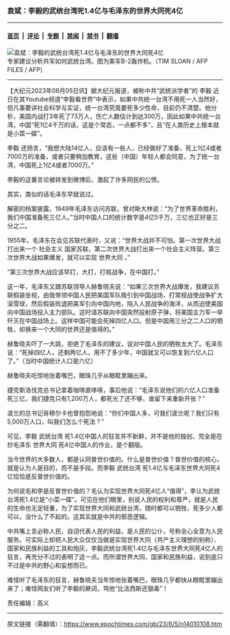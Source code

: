 ### 袁斌：李毅的武统台湾死1.4亿与毛泽东的世界大同死4亿

---

#### [首页](../../../..?n14010108) &nbsp;|&nbsp; [评论](../../../../../epoch-comment?n14010108) &nbsp;|&nbsp; [专题](../../../../../epoch-special?n14010108) &nbsp;|&nbsp; [禁闻](../../../../../epoch-news?n14010108) &nbsp;|&nbsp; [禁书](../../../../../books?n14010108) &nbsp;|&nbsp; [翻墙](https://github.com/gfw-breaker/nogfw/blob/master/README.md?n14010108)


<div><img alt="袁斌：李毅的武统台湾死1.4亿与毛泽东的世界大同死4亿" class="attachment-djy_600_400 size-djy_600_400 wp-post-image" src="https://i.epochtimes.com/assets/uploads/2022/01/id13508432-537499-600x400.jpg"/>
<div class="caption">
 专家建议分析共军如何武统台湾。图为美军B-2轰炸机。（TIM SLOAN / AFP FILES / AFP）
</div></div><hr/><div class="post_content" id="artbody" itemprop="articleBody">
 <!-- article content begin -->
 <p>
  【大纪元2023年06月05日讯】据大纪元报道，被称中共“武统派学者”的
  <ok href="https://www.epochtimes.com/gb/tag/%E6%9D%8E%E6%AF%85.html">
   李毅
  </ok>
  近日在其Youtube频道“李毅看世界”中表示，如果中共统一台湾不用死一人当然好，但凡事要讲社会科学与实证，统一台湾究竟要死多少性命，目前仍不清楚。他分析，美国内战打3年死了73万人，伤亡人数估计到达300万，因此如果中共统一台湾，中国“死1亿4千万的话，这是个常态，一点都不多”，且“在人类历史上根本就是小菜一碟”。
 </p>
 <p>
  <ok href="https://www.epochtimes.com/gb/tag/%E6%9D%8E%E6%AF%85.html">
   李毅
  </ok>
  还扬言，“我想大陆14亿人，应该有一些人，已经做好了准备，死上1亿4或者7000万的准备，或者只要稍加教育，这些（中国）年轻人都会同意，为了统一台湾，中国死上1亿4或者7000万。”
 </p>
 <p>
  李毅的这番言论被转发到微博后，激起了许多网民的公愤。
 </p>
 <p>
  其实，类似的话毛泽东早就说过。
 </p>
 <p>
  解密的档案披露，1949年毛泽东访问苏联，曾对斯大林说：“为了世界革命胜利，我们中国准备死三亿人。”当时中国人口的统计数字是4亿5千万，三亿也正好是三分之二。
 </p>
 <p>
  1955年，毛泽东在会见苏联代表时，又说：“世界大战并不可怕。第一次世界大战打出来一个
  <ok href="https://www.epochtimes.com/gb/tag/%E7%A4%BE%E4%BC%9A%E4%B8%BB%E4%B9%89.html">
   社会主义
  </ok>
  国家苏联，第二次世界大战打出来一个社会主义阵营。第三次世界大战如果爆发，就可以实现
  <ok href="https://www.epochtimes.com/gb/tag/%E4%B8%96%E7%95%8C%E5%A4%A7%E5%90%8C.html">
   世界大同
  </ok>
  。”
 </p>
 <p>
  “第三次世界大战应该早打，大打，打核战争，在中国打。”
 </p>
 <p>
  这一年，毛泽东又跟苏联领导人赫鲁晓夫说：“如果三次世界大战爆发，我建议苏联假装坐视，由我带领中国人民把美国军队吸引到中国战场，打常规战使战争扩大滚雪球，然后假装败退把美军引向中国内地，陷入人民战争的海洋，从而迫使美国向中国战场投入主力部队。这时请苏联向中国突然投射原子弹，将美国主力军一举歼灭在中国战场上。这样中国可能会死掉四亿人口。但是中国用三分之二人口的牺牲，却换来一个大同的世界还是值得的。”
 </p>
 <p>
  赫鲁晓夫吓了一大跳，拒绝了毛泽东的建议，说对中国人民的牺牲太大了。毛泽东说：“死掉四亿人，还剩两亿人，用不了多少年，中国就又可以恢复到六亿人口了。”（当时中国统计人口是六亿）
 </p>
 <p>
  赫鲁晓夫吃惊地张着嘴巴，眼珠几乎从眼眶里蹦出来。
 </p>
 <p>
  捷克斯洛伐克总书记拿着咖啡直哆嗦，事后他说：“毛泽东说他们的六亿人口准备死三亿，我们捷克只有1,200万人，都死光了还不够，谁留下来重新开张？”
 </p>
 <p>
  波兰的总书记哥穆尔卡也曾抱怨地说：“你们中国人多，可我们波兰呢？我们只有5,000万人口，叫我们怎么个死法？”
 </p>
 <p>
  可见，李毅
  <ok href="https://www.epochtimes.com/gb/tag/%E6%AD%A6%E7%BB%9F%E5%8F%B0%E6%B9%BE.html">
   武统台湾
  </ok>
  死1.4亿中国人的狂言并不新鲜，并不是他的独创，完全是在抄毛泽东
  <ok href="https://www.epochtimes.com/gb/tag/%E4%B8%96%E7%95%8C%E5%A4%A7%E5%90%8C.html">
   世界大同
  </ok>
  死4亿中国人的作业，是个翻版。
 </p>
 <p>
  当今世界的大多数人，都是认同普世价值的。什么是普世价值？普世价值的核心，就是认为人是目的，而不是手段。而李毅
  <ok href="https://www.epochtimes.com/gb/tag/%E6%AD%A6%E7%BB%9F%E5%8F%B0%E6%B9%BE.html">
   武统台湾
  </ok>
  死1.4亿与毛泽东世界大同死4亿恰恰是反普世价值的。
 </p>
 <p>
  为何说毛和李是反普世价值的？毛认为实现世界大同死4亿人“值得”，李认为武统台湾死1.4亿是“小菜一碟”。可见在他们眼里，别说人民的权利和尊严，就是人民的生命也无足轻重，为了实现世界大同和武统台湾，随时都可以牺牲，死多少人都可以，没什么了不起的。这其实就是中共的邪恶逻辑。
 </p>
 <p>
  中共嘴上言必称人民，自诩代表人民的利益，是人民的公仆，号称全心全意为人民服务。可实际上却把人民大众仅仅当做是实现世界大同（共产主义理想的别称）、国家和民族利益的工具和炮灰，李毅武统台湾死1.4亿与毛泽东世界大同死4亿人的狂言，再充分不过的表明了这一点。而所谓世界大同、国家和民族利益，说到底只不过是中共的野心和妄想而已。
 </p>
 <p>
  难怪听了毛泽东的狂言，赫鲁晓夫当年惊地张着嘴巴，眼珠几乎都快从眼眶里蹦出来了；难怪网友们听了李毅的厥词，骂他“比法西斯还狠毒”！
 </p>
 <p>
  责任编辑：高义
 </p>
 <!-- article content end -->
 <div id="below_article_ad">
 </div>
</div>


---

原文链接（需翻墙）：https://www.epochtimes.com/gb/23/6/5/n14010108.htm